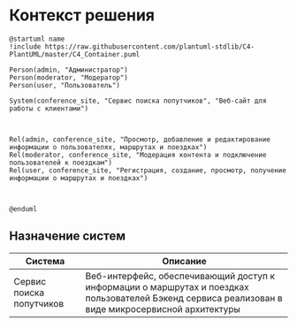 # Контекст решения
<!-- Окружение системы (роли, участники, внешние системы) и связи системы с ним. Диаграмма контекста C4 и текстовое описание. 
-->
```plantuml
@startuml name
!include https://raw.githubusercontent.com/plantuml-stdlib/C4-PlantUML/master/C4_Container.puml

Person(admin, "Администратор")
Person(moderator, "Модератор")
Person(user, "Пользователь")

System(conference_site, "Сервис поиска попутчиков", "Веб-сайт для работы с клиентами")



Rel(admin, conference_site, "Просмотр, добавление и редактирование информации о пользователях, маршрутах и поездках")
Rel(moderator, conference_site, "Модерация контента и подключение пользователей к поездкам")
Rel(user, conference_site, "Регистрация, создание, просмотр, получение информации о маршрутах и поездках")



@enduml
```
## Назначение систем
|Система| Описание|
|-------|---------|
| Сервис поиска попутчиков | Веб-интерфейс, обеспечивающий доступ к информации о маршрутах и поездках пользователей  Бэкенд сервиса реализован в виде микросервисной архитектуры |

